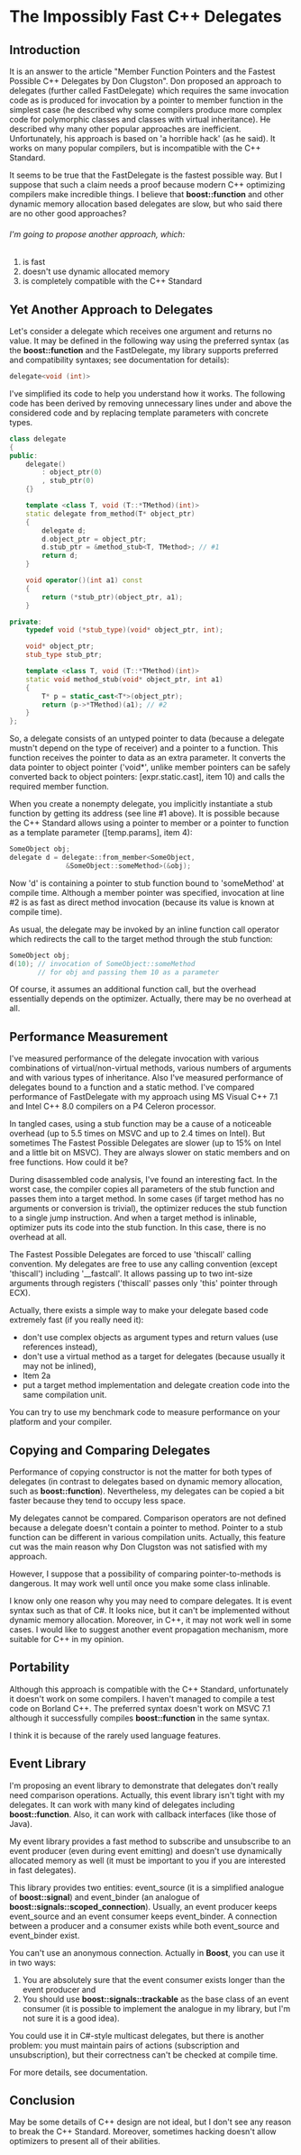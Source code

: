 # The Impossibly Fast C++ Delegates

## Introduction

It is an answer to the article "Member Function Pointers and the Fastest Possible C++ Delegates by Don Clugston". Don proposed an approach to delegates (further called FastDelegate) which requires the same invocation code as is produced for invocation by a pointer to member function in the simplest case (he described why some compilers produce more complex code for polymorphic classes and classes with virtual inheritance). He described why many other popular approaches are inefficient. Unfortunately, his approach is based on 'a horrible hack' (as he said). It works on many popular compilers, but is incompatible with the C++ Standard.

It seems to be true that the FastDelegate is the fastest possible way. But I suppose that such a claim needs a proof because modern C++ optimizing compilers make incredible things. I believe that **boost::function** and other dynamic memory allocation based delegates are slow, but who said there are no other good approaches?

###### I'm going to propose another approach, which:

1. is fast
2. doesn't use dynamic allocated memory
3. is completely compatible with the C++ Standard

## Yet Another Approach to Delegates

Let's consider a delegate which receives one argument and returns no value. It may be defined in the following way using the preferred syntax (as the **boost::function** and the FastDelegate, my library supports preferred and compatibility syntaxes; see documentation for details):

```cpp
delegate<void (int)>
```

I've simplified its code to help you understand how it works. The following code has been derived by removing unnecessary lines under and above the considered code and by replacing template parameters with concrete types.

```cpp
class delegate
{
public:
    delegate()
        : object_ptr(0)
        , stub_ptr(0)
    {}

    template <class T, void (T::*TMethod)(int)>
    static delegate from_method(T* object_ptr)
    {
        delegate d;
        d.object_ptr = object_ptr;
        d.stub_ptr = &method_stub<T, TMethod>; // #1
        return d;
    }

    void operator()(int a1) const
    {
        return (*stub_ptr)(object_ptr, a1);
    }

private:
    typedef void (*stub_type)(void* object_ptr, int);

    void* object_ptr;
    stub_type stub_ptr;

    template <class T, void (T::*TMethod)(int)>
    static void method_stub(void* object_ptr, int a1)
    {
        T* p = static_cast<T*>(object_ptr);
        return (p->*TMethod)(a1); // #2
    }
};
```

So, a delegate consists of an untyped pointer to data (because a delegate mustn't depend on the type of receiver) and a pointer to a function. This function receives the pointer to data as an extra parameter. It converts the data pointer to object pointer ('void*', unlike member pointers can be safely converted back to object pointers: [expr.static.cast], item 10) and calls the required member function.

When you create a nonempty delegate, you implicitly instantiate a stub function by getting its address (see line #1 above). It is possible because the C++ Standard allows using a pointer to member or a pointer to function as a template parameter ([temp.params], item 4):

```cpp
SomeObject obj;
delegate d = delegate::from_member<SomeObject, 
              &SomeObject::someMethod>(&obj);
```
Now 'd' is containing a pointer to stub function bound to 'someMethod' at compile time. Although a member pointer was specified, invocation at line #2 is as fast as direct method invocation (because its value is known at compile time).

As usual, the delegate may be invoked by an inline function call operator which redirects the call to the target method through the stub function:

```cpp
SomeObject obj;
d(10); // invocation of SomeObject::someMethod
       // for obj and passing them 10 as a parameter
```
Of course, it assumes an additional function call, but the overhead essentially depends on the optimizer. Actually, there may be no overhead at all.

## Performance Measurement

I've measured performance of the delegate invocation with various combinations of virtual/non-virtual methods, various numbers of arguments and with various types of inheritance. Also I've measured performance of delegates bound to a function and a static method. I've compared performance of FastDelegate with my approach using MS Visual C++ 7.1 and Intel C++ 8.0 compilers on a P4 Celeron processor.

In tangled cases, using a stub function may be a cause of a noticeable overhead (up to 5.5 times on MSVC and up to 2.4 times on Intel). But sometimes The Fastest Possible Delegates are slower (up to 15% on Intel and a little bit on MSVC). They are always slower on static members and on free functions. How could it be?

During disassembled code analysis, I've found an interesting fact. In the worst case, the compiler copies all parameters of the stub function and passes them into a target method. In some cases (if target method has no arguments or conversion is trivial), the optimizer reduces the stub function to a single jump instruction. And when a target method is inlinable, optimizer puts its code into the stub function. In this case, there is no overhead at all.

The Fastest Possible Delegates are forced to use 'thiscall' calling convention. My delegates are free to use any calling convention (except 'thiscall') including '__fastcall'. It allows passing up to two int-size arguments through registers ('thiscall' passes only 'this' pointer through ECX).

Actually, there exists a simple way to make your delegate based code extremely fast (if you really need it):

* don't use complex objects as argument types and return values (use references instead),
* don't use a virtual method as a target for delegates (because usually it may not be inlined),
* Item 2a
* put a target method implementation and delegate creation code into the same compilation unit.

You can try to use my benchmark code to measure performance on your platform and your compiler.

## Copying and Comparing Delegates

Performance of copying constructor is not the matter for both types of delegates (in contrast to delegates based on dynamic memory allocation, such as **boost::function**). Nevertheless, my delegates can be copied a bit faster because they tend to occupy less space.

My delegates cannot be compared. Comparison operators are not defined because a delegate doesn't contain a pointer to method. Pointer to a stub function can be different in various compilation units. Actually, this feature cut was the main reason why Don Clugston was not satisfied with my approach.

However, I suppose that a possibility of comparing pointer-to-methods is dangerous. It may work well until once you make some class inlinable.

I know only one reason why you may need to compare delegates. It is event syntax such as that of C#. It looks nice, but it can't be implemented without dynamic memory allocation. Moreover, in C++, it may not work well in some cases. I would like to suggest another event propagation mechanism, more suitable for C++ in my opinion.

## Portability

Although this approach is compatible with the C++ Standard, unfortunately it doesn't work on some compilers. I haven't managed to compile a test code on Borland C++. The preferred syntax doesn't work on MSVC 7.1 although it successfully compiles **boost::function** in the same syntax.

I think it is because of the rarely used language features.

## Event Library

I'm proposing an event library to demonstrate that delegates don't really need comparison operations. Actually, this event library isn't tight with my delegates. It can work with many kind of delegates including **boost::function**. Also, it can work with callback interfaces (like those of Java).

My event library provides a fast method to subscribe and unsubscribe to an event producer (even during event emitting) and doesn't use dynamically allocated memory as well (it must be important to you if you are interested in fast delegates).

This library provides two entities: event_source (it is a simplified analogue of **boost::signal**) and event_binder (an analogue of **boost::signals::scoped_connection**). Usually, an event producer keeps event_source and an event consumer keeps event_binder. A connection between a producer and a consumer exists while both event_source and event_binder exist.

You can't use an anonymous connection. Actually in **Boost**, you can use it in two ways:

1. You are absolutely sure that the event consumer exists longer than the event producer and
2. You should use **boost::signals::trackable** as the base class of an event consumer (it is possible to implement the analogue in my library, but I'm not sure it is a good idea).

You could use it in C#-style multicast delegates, but there is another problem: you must maintain pairs of actions (subscription and unsubscription), but their correctness can't be checked at compile time.

For more details, see documentation.

## Conclusion

May be some details of C++ design are not ideal, but I don't see any reason to break the C++ Standard. Moreover, sometimes hacking doesn't allow optimizers to present all of their abilities.
